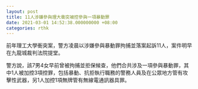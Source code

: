 ```yaml
---
layout: post
title: 11人涉嫌參與理大衝突被控參與一項暴動罪
date: 2021-03-01 14:52:38.000000000 +08:00
categories: rthk
---
```


前年理工大學衝突案，警方凌晨以涉嫌參與暴動罪拘捕並落案起訴11人，案件明早在九龍城裁判法院提堂。

警方說，該7男4女早前曾被拘捕並拒保候查，他們合共涉及一項參與暴動罪，其中1人被加控3項控罪，包括暴動、抗拒執行職務的警務人員及在公眾地方管有攻擊性武器，另1人加控1項無牌管有無線電通訊器具罪。
